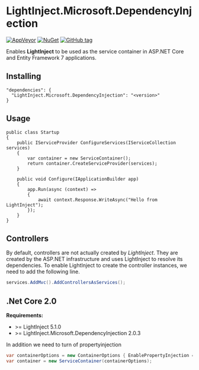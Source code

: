 # LightInject.Microsoft.DependencyInjection
[![AppVeyor](https://img.shields.io/appveyor/ci/gruntjs/grunt.svg?maxAge=2592000)](https://ci.appveyor.com/project/seesharper/lightinject-microsoft-dependencyinjection)
[![NuGet](https://img.shields.io/nuget/v/LightInject.Microsoft.DependencyInjection.svg?maxAge=2592000)]()
[![GitHub tag](https://img.shields.io/github/tag/seesharper/LightInject.Microsoft.DependencyInjection.svg?maxAge=2592000)]()

Enables **LightInject** to be used as the service container in ASP.NET Core and Entity Framework 7 applications.

## Installing
```
"dependencies": {
  "LightInject.Microsoft.DependencyInjection": "<version>"
}
```

## Usage
```
public class Startup
{       
    public IServiceProvider ConfigureServices(IServiceCollection services)
    {
        var container = new ServiceContainer();
        return container.CreateServiceProvider(services);
    }
    
    public void Configure(IApplicationBuilder app)
    {          
        app.Run(async (context) =>
        {
            await context.Response.WriteAsync("Hello from LightInject");
        });
    }
}
```

## Controllers

By default, controllers are not actually created by *LightInject*. They are created by the ASP.NET infrastructure and uses LightInject to resolve its dependencies. To enable LightInject to create the controller instances, we need to add the following line.

```csharp
services.AddMvc().AddControllersAsServices();
```



## .Net Core 2.0

**Requirements:**

* &gt;= LightInject 5.1.0
* &gt;= LightInject.Microsoft.DependencyInjection 2.0.3

In addition we need to turn of propertyinjection

```c#
var containerOptions = new ContainerOptions { EnablePropertyInjection = false } 
var container = new ServiceContainer(containerOptions);
```



